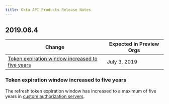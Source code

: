 ```yaml
---
title: Okta API Products Release Notes
---
```


## 2019.06.4

| Change                                                                                             | Expected in Preview Orgs |
|----------------------------------------------------------------------------------------------------|--------------------------|
| [Token expiration window increased to five years](#token-expiration-window-increased-to-five-years) | July 3, 2019             |

### Token expiration window increased to five years

The refresh token expiration window has increased to a maximum of five years in [custom authorization servers](/docs/guides/customize-authz-server/create-rules-for-policy/). <!-- OKTA-207202 -->

